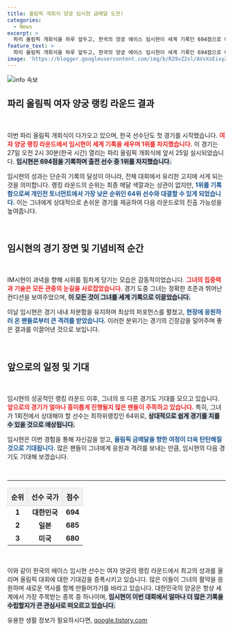 ```yaml
---
title: 올림픽 개회식 양궁 임시현 금메달 도전!
categories:
  - News
excerpt: >
  파리 올림픽 개회식을 하루 앞두고, 한국의 양궁 에이스 임시현이 세계 기록인 694점으로 여자 양궁 랭킹 라운드에서 1위를 차지했다! 도전의 첫 단추를 끼운 임시현, 개인전에서의 유리한 대진표까지 확보하며 금메달 향해 질주한다!
feature_text: >
  파리 올림픽 개회식을 하루 앞두고, 한국의 양궁 에이스 임시현이 세계 기록인 694점으로 여자 양궁 랭킹 라운드에서 1위를 차지했다! 도전의 첫 단추를 끼운 임시현, 개인전에서의 유리한 대진표까지 확보하며 금메달 향해 질주한다!
image: 'https://blogger.googleusercontent.com/img/b/R29vZ2xl/AVvXsEixyZcFfHzMRdzZMjFBmAUKJYCLCGyLL1o632UiGVXcaFdKo_bkvkuCioo0uUKlGfBVcT3P84aROyZIXSBEx3Aw5nCQ3pTgDom1WDC4m8eifvWiAmWEEVb4x6G_l8C0QH225ldMjyaFvpxGEBGNO37VmDTDMHGhJPq73UglMfDca1-0aw/s1600/blogspot.png'
---
```


<p><img src="https://blogger.googleusercontent.com/img/b/R29vZ2xl/AVvXsEixyZcFfHzMRdzZMjFBmAUKJYCLCGyLL1o632UiGVXcaFdKo_bkvkuCioo0uUKlGfBVcT3P84aROyZIXSBEx3Aw5nCQ3pTgDom1WDC4m8eifvWiAmWEEVb4x6G_l8C0QH225ldMjyaFvpxGEBGNO37VmDTDMHGhJPq73UglMfDca1-0aw/s1600/blogspot.png" alt="info 속보" /></p>

<h2 data-ke-size="size26">파리 올림픽 여자 양궁 랭킹 라운드 결과</h2>

<p data-ke-size="size16">&nbsp;</p>

<p>이번 파리 올림픽 개회식이 다가오고 있으며, 한국 선수단도 첫 경기를 시작했습니다. <b><span style="color: #ee2323;">여자 양궁 랭킹 라운드에서 임시현이 세계 기록을 세우며 1위를 차지했습니다.</span></b> 이 경기는 27일 오전 2시 30분(한국 시간) 열리는 파리 올림픽 개회식에 앞서 25일 실시되었습니다. <b><span style="background-color: #21538527;">임시현은 694점을 기록하며 출전 선수 중 1위를 차지했습니다.</span></b> </p>

<p>임시현의 성과는 단순히 기록의 달성이 아니라, 전체 대회에서 유리한 고지에 서게 되는 것을 의미합니다. 랭킹 라운드의 순위는 최종 메달 색깔과는 상관이 없지만, <b><span style="color: #1a5490;">1위를 기록함으로써 개인전 토너먼트에서 가장 낮은 순위인 64위 선수와 대결할 수 있게 되었습니다.</span></b> 이는 그녀에게 상대적으로 손쉬운 경기를 제공하여 다음 라운드로의 진출 가능성을 높여줍니다.</p>

<p data-ke-size="size16">&nbsp;</p>

<h2 data-ke-size="size26">임시현의 경기 장면 및 기념비적 순간</h2>

<p data-ke-size="size16">&nbsp;</p>

<p>IM시현이 과녁을 향해 시위를 힘차게 당기는 모습은 감동적이었습니다. <b><span style="color: #ee2323;">그녀의 집중력과 기술은 모든 관중의 눈길을 사로잡았습니다.</span></b> 경기 도중 그녀는 정확한 조준과 뛰어난 컨디션을 보여주었으며, <b><span style="background-color: #21538527;">이 모든 것이 그녀를 세계 기록으로 이끌었습니다.</span></b> </p>

<p>이날 임시현은 경기 내내 차분함을 유지하며 최상의 퍼포먼스를 펼쳤고, <b><span style="color: #1a5490;">현장에 응원하러 온 팬들로부터 큰 격려를 받았습니다.</span></b> 이러한 분위기는 경기의 긴장감을 덜어주며 좋은 결과를 이끌어낸 것으로 보입니다. </p>

<p data-ke-size="size16">&nbsp;</p>

<h2 data-ke-size="size26">앞으로의 일정 및 기대</h2>

<p data-ke-size="size16">&nbsp;</p>

<p>임시현의 성공적인 랭킹 라운드 이후, 그녀의 또 다른 경기도 기대를 모으고 있습니다. <b><span style="color: #ee2323;">앞으로의 경기가 얼마나 흥미롭게 진행될지 많은 팬들이 주목하고 있습니다.</span></b> 특히, 그녀가 1회전에서 상대해야 할 선수는 최하위랭킹인 64위로, <b><span style="background-color: #21538527;">상대적으로 쉽게 경기를 치를 수 있을 것으로 예상됩니다.</span></b> </p>

<p>임시현은 이번 경험을 통해 자신감을 얻고, <b><span style="color: #1a5490;">올림픽 금메달을 향한 여정이 더욱 탄탄해질 것으로 기대됩니다.</span></b> 많은 팬들이 그녀에게 응원과 격려를 보내는 만큼, 임시현의 다음 경기도 기대해 보겠습니다.</p>

<p data-ke-size="size16">&nbsp;</p>

<hr>

<table style="width: 100%; border-collapse: collapse;">
  <tr>
    <th style="border: 1px solid #ddd; padding: 8px; text-align: center; background-color: #f2f2f2;">순위</th>
    <th style="border: 1px solid #ddd; padding: 8px; text-align: center; background-color: #f2f2f2;">선수 국가</th>
    <th style="border: 1px solid #ddd; padding: 8px; text-align: center; background-color: #f2f2f2;">점수</th>
  </tr>
  <tr>
    <td style="text-align: center; height: 17px;"><b>1</b></td>
    <td style="text-align: center; height: 17px;"><b>대한민국</b></td>
    <td style="text-align: center; height: 17px;"><b>694</b></td>
  </tr>
  <tr>
    <td style="text-align: center; height: 17px;"><b>2</b></td>
    <td style="text-align: center; height: 17px;"><b>일본</b></td>
    <td style="text-align: center; height: 17px;"><b>685</b></td>
  </tr>
  <tr>
    <td style="text-align: center; height: 17px;"><b>3</b></td>
    <td style="text-align: center; height: 17px;"><b>미국</b></td>
    <td style="text-align: center; height: 17px;"><b>680</b></td>
  </tr>
</table>

<p data-ke-size="size16">&nbsp;</p> 

<p>이와 같이 한국의 에이스 임시현 선수는 여자 양궁의 랭킹 라운드에서 최고의 성과를 올리며 올림픽 대회에 대한 기대감을 증폭시키고 있습니다. 많은 이들이 그녀의 활약을 응원하며 새로운 역사를 함께 만들어가기를 바라고 있습니다. 대한민국의 양궁은 항상 세계에서 가장 주목받는 종목 중 하나이며, <b><span style="background-color: #21538527;">임시현이 이번 대회에서 얼마나 더 많은 기록을 수립할지가 큰 관심사로 떠오르고 있습니다.</span></b></p>
유용한 생활 정보가 필요하시다면, <a href="https://qoogle.tistory.com" rel="dofollow">qoogle.tistory.com</a>


